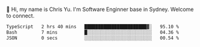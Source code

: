 👋 Hi, my name is Chris Yu. I'm Software Enginner base in Sydney. Welcome to connect.

<!--START_SECTION:waka-->

```txt
TypeScript   2 hrs 40 mins   ███████████████████████▓░   95.10 %
Bash         7 mins          █░░░░░░░░░░░░░░░░░░░░░░░░   04.36 %
JSON         0 secs          ░░░░░░░░░░░░░░░░░░░░░░░░░   00.54 %
```

<!--END_SECTION:waka-->

